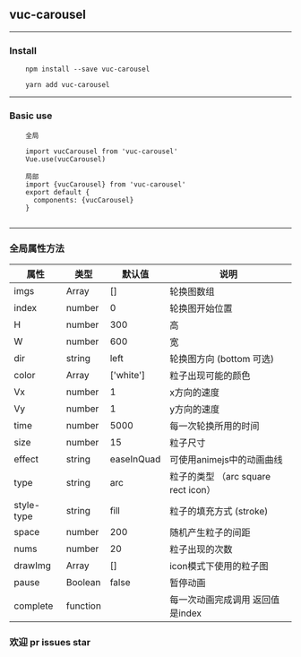 ## vuc-carousel

---

### Install

```
    npm install --save vuc-carousel
    
    yarn add vuc-carousel
```

---

### Basic use 

```
    全局
    
    import vucCarousel from 'vuc-carousel'
    Vue.use(vucCarousel)
    
    局部
    import {vucCarousel} from 'vuc-carousel'
    export default {
      components: {vucCarousel}
    }
    
```

---

### 全局属性方法

|   属性   |      类型     |   默认值   |    说明    |
|----------| ------------- | ---------- | ---------- |
| imgs     | Array         |    []      | 轮换图数组   |
| index    |number         |      0     | 轮换图开始位置  |
| H        | number        | 300        | 高 |
| W        | number        | 600        | 宽 |
| dir      | string        | left       | 轮换图方向 (bottom 可选) |
|color     | Array         | ['white']  | 粒子出现可能的颜色|
| Vx       | number        | 1          | x方向的速度 |
| Vy       | number        | 1          | y方向的速度 |
| time     | number        | 5000       | 每一次轮换所用的时间     |
| size     | number        | 15         | 粒子尺寸  |
| effect   | string        | easeInQuad | 可使用animejs中的动画曲线 |
| type     | string        | arc        | 粒子的类型 （arc square rect icon）|
|style-type | string       | fill       | 粒子的填充方式 (stroke)|
| space   | number         |      200   | 随机产生粒子的间距   |
| nums    | number         | 20         | 粒子出现的次数      |
| drawImg   | Array        |       []   | icon模式下使用的粒子图 |
| pause    | Boolean       | false      | 暂停动画 |
| complete  | function     |            | 每一次动画完成调用 返回值是index| |



### 欢迎 pr issues star


